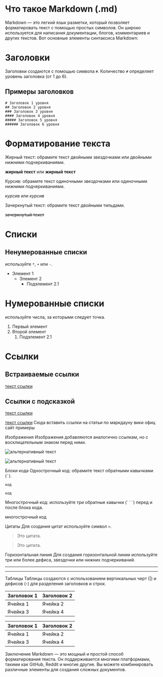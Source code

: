 # Что такое Markdown (.md)
Markdown — это легкий язык разметки, который позволяет форматировать текст с помощью простых символов. Он широко используется для написания документации, блогов, комментариев и других текстов. Вот основные элементы синтаксиса Markdown:

# Заголовки
Заголовки создаются с помощью символа `#`. Количество `#` определяет уровень заголовка (от 1 до 6).

## Примеры заголовков

```
# Заголовок 1 уровня
## Заголовок 2 уровня
### Заголовок 3 уровня
#### Заголовок 4 уровня
##### Заголовок 5 уровня
###### Заголовок 6 уровня
```               

                
# Форматирование текста

Жирный текст: обрамите текст двойными звездочками или двойными нижними подчеркиваниями.
 
**жирный текст** или __жирный текст__
                
Курсив: обрамите текст одиночными звездочками или одиночными нижними подчеркиваниями.
 
*курсив* или _курсив_                
                
Зачеркнутый текст: обрамите текст двойными тильдами.
 
~~зачеркнутый текст~~

# Списки
## Ненумерованные списки
используйте `*`, `+` или `-`.

- Элемент 1
  - Элемент 2
    - Подэлемент 2.1
                
# Нумерованные списки
используйте числа, за которыми следует точка.

 
1. Первый элемент
  2. Второй элемент
     1. Подэлемент 2.1
                
# Ссылки
## Встраиваемые ссылки

 
[текст ссылки](URL)
                    
                
## Ссылки с подсказкой

 
[текст ссылки](URL "подсказка")
                    
[текст ссылки](URL "подсказка")
Сюда вставить ссылки на статьи по маркдауну
вики
офиц сайт
примеры
                
Изображения
Изображения добавляются аналогично ссылкам, но с восклицательным знаком перед ними.


 
![альтернативный текст](URL_изображения)
                    
![альтернативный текст](URL_изображения)

                
Блоки кода
Однострочный код: обрамите текст обратными кавычками (`` ` ``).

 
`код`
                    
`код`

                
Многострочный код: используйте три обратные кавычки (```` ``` ````) перед и после блока кода.

 
                    

                
многострочный код

 
                    

                
Цитаты
Для создания цитат используйте символ `>`.


 
> Это цитата.
                    
> Это цитата.

                
Горизонтальная линия
Для создания горизонтальной линии используйте три или более дефиса, звездочки или нижних подчеркиваний.


 
---
                    
---

                
Таблицы
Таблицы создаются с использованием вертикальных черт (|) и дефисов (-) для разделения заголовков и строк.


 
| Заголовок 1 | Заголовок 2 |
|-------------|-------------|
| Ячейка 1    | Ячейка 2    |
| Ячейка 3    | Ячейка 4    |
                    
| Заголовок 1 | Заголовок 2 |
|-------------|-------------|
| Ячейка 1    | Ячейка 2    |
| Ячейка 3    | Ячейка 4    |

                
Заключение
Markdown — это мощный и простой способ форматирования текста. Он поддерживается многими платформами, такими как GitHub, Reddit и многие другие. Вы можете комбинировать различные элементы для создания сложных документов.
